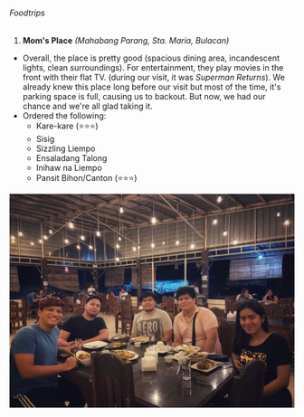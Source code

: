 ###### Foodtrips

1. **Mom's Place**
_(Mahabang Parang, Sta. Maria, Bulacan)_
- Overall, the place is pretty good (spacious dining area, incandescent lights, clean surroundings). For entertainment, they play movies in the front with their flat TV. (during our visit, it was _Superman Returns_). We already knew this place long before our visit but most of the time, it's parking space is full, causing us to backout. But now, we had our chance and we're all glad taking it.
- Ordered the following:
  - Kare-kare (⭐️⭐️⭐️)
  - Sisig 
  - Sizzling Liempo
  - Ensaladang Talong
  - Inihaw na Liempo
  - Pansit Bihon/Canton (⭐️⭐️⭐️)

![moms-place](/assets/images/foodtrips/moms-place.jpg) 

